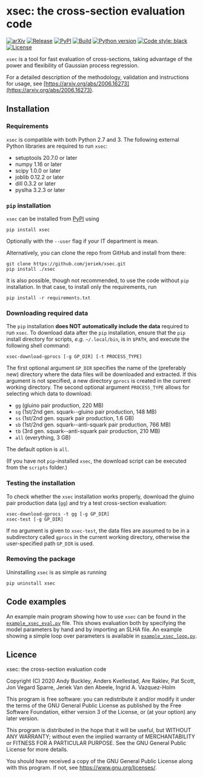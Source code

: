 # xsec: the cross-section evaluation code

[![arXiv](https://img.shields.io/badge/arxiv-2006.16273-red)](https://arxiv.org/abs/2006.16273)
[![Release](https://img.shields.io/github/v/release/jeriek/xsec)](https://github.com/jeriek/xsec/releases)
[![PyPI](https://img.shields.io/pypi/v/xsec.svg)](https://pypi.org/project/xsec/)
[![Build](https://img.shields.io/travis/jeriek/xsec/master)](https://travis-ci.com/github/jeriek/xsec)
[![Python version](https://img.shields.io/pypi/pyversions/xsec.svg)](https://www.python.org/downloads/)
[![Code style: black](https://img.shields.io/badge/code%20style-black-000000.svg)](https://github.com/ambv/black)
[![License](https://img.shields.io/github/license/jeriek/xsec.svg)](./LICENSE)


`xsec` is a tool for fast evaluation of cross-sections, taking advantage
of the power and flexibility of Gaussian process regression.

For a detailed description of the methodology, validation and instructions for usage,
see [https://arxiv.org/abs/2006.16273](https://arxiv.org/abs/2006.16273).

## Installation

### Requirements
`xsec` is compatible with both Python 2.7 and 3.
The following external Python libraries are required to run `xsec`:

- setuptools 20.7.0 or later
- numpy 1.16 or later
- scipy 1.0.0 or later
- joblib 0.12.2 or later
- dill 0.3.2 or later
- pyslha 3.2.3 or later

### `pip` installation
`xsec` can be installed from [PyPI](https://pypi.org/project/xsec/) using
```
pip install xsec
```
Optionally with the `--user` flag if your IT department is mean.

Alternatively, you can clone the repo from GitHub and install from there:
```
git clone https://github.com/jeriek/xsec.git
pip install ./xsec
```

It is also possible, though not recommended, to use the code without `pip` installation.
In that case, to install only the requirements, run
```
pip install -r requirements.txt
```

### Downloading required data
The `pip` installation **does NOT automatically include the data** required to run `xsec`. To download data after the `pip` installation, ensure that the `pip` install directory for scripts, *e.g.* `~/.local/bin`, is in `$PATH`, and execute the following shell command:
```
xsec-download-gprocs [-g GP_DIR] [-t PROCESS_TYPE]
```
The first optional argument `GP_DIR` specifies the name of the (preferably new) directory where the data files will be downloaded and extracted.
If this argument is not specified, a new directory `gprocs` is created in the current working directory. The second optional argument `PROCESS_TYPE` allows for selecting which data to download:

- `gg` (gluino pair production, 220 MB)
- `sg` (1st/2nd gen. squark--gluino pair production, 148 MB)
- `ss` (1st/2nd gen. squark pair production, 1.6 GB)
- `sb` (1st/2nd gen. squark--anti-squark pair production, 766 MB)
- `tb` (3rd gen. squark--anti-squark pair production, 210 MB)
- `all` (everything, 3 GB)

The default option is `all`.

(If you have not `pip`-installed `xsec`, the download script can be executed from the `scripts` folder.)

### Testing the installation
To check whether the `xsec` installation works properly, download the gluino pair production data (`gg`) and try a test cross-section evaluation:
```
xsec-download-gprocs -t gg [-g GP_DIR]
xsec-test [-g GP_DIR]
```
If no argument is given to `xsec-test`, the data files are assumed to be in a subdirectory called `gprocs` in the current working directory, otherwise the user-specified path `GP_DIR` is used.

### Removing the package
Uninstalling `xsec` is as simple as running
```
pip uninstall xsec
```

## Code examples
An example main program showing how to use `xsec` can be found in the [`example_xsec_eval.py`](examples/example_xsec_eval.py) file. This shows evaluation both by specifying the model parameters by hand and by importing an SLHA file. An example showing a simple loop over parameters is available in [`example_xsec_loop.py`](examples/example_xsec_loop.py).

## Licence

xsec: the cross-section evaluation code

Copyright (C) 2020  Andy Buckley, Anders Kvellestad, Are Raklev, Pat Scott, Jon Vegard Sparre, Jeriek Van den Abeele, Ingrid A. Vazquez-Holm

This program is free software: you can redistribute it and/or modify it under the terms of the GNU General Public License as published by the Free Software Foundation, either version 3 of the License, or (at your option) any later version.

This program is distributed in the hope that it will be useful, but WITHOUT ANY WARRANTY; without even the implied warranty of
MERCHANTABILITY or FITNESS FOR A PARTICULAR PURPOSE.  See the GNU General Public License for more details.

You should have received a copy of the GNU General Public License along with this program. If not, see <https://www.gnu.org/licenses/>.
